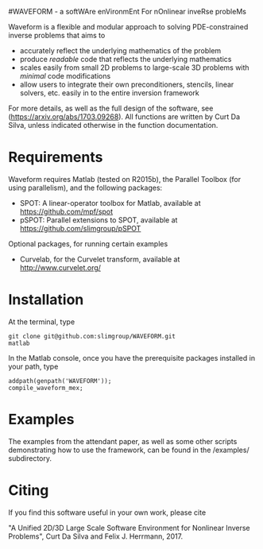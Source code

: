 #WAVEFORM - a softWAre enVironmEnt For nOnlinear inveRse probleMs

Waveform is a flexible and modular approach to solving PDE-constrained inverse problems that aims to
- accurately reflect the underlying mathematics of the problem
- produce *readable* code that reflects the underlying mathematics
- scales easily from small 2D problems to large-scale 3D problems with *minimal* code modifications
- allow users to integrate their own preconditioners, stencils, linear solvers, etc. easily in to the entire inversion framework

For more details, as well as the full design of the software, see (https://arxiv.org/abs/1703.09268). All functions are written by Curt Da Silva, unless indicated otherwise in the function documentation.

# Requirements
Waveform requires Matlab (tested on R2015b), the Parallel Toolbox (for using parallelism), and the following packages:

- SPOT: A linear-operator toolbox for Matlab, available at https://github.com/mpf/spot
- pSPOT: Parallel extensions to SPOT, available at https://github.com/slimgroup/pSPOT

Optional packages, for running certain examples
- Curvelab, for the Curvelet transform, available at http://www.curvelet.org/

# Installation

At the terminal, type
```
git clone git@github.com:slimgroup/WAVEFORM.git
matlab
```

In the Matlab console, once you have the prerequisite packages installed in your path, type
```
addpath(genpath('WAVEFORM'));
compile_waveform_mex;
```

# Examples
The examples from the attendant paper, as well as some other scripts demonstrating how to use the framework, can be found in the /examples/ subdirectory.

# Citing
If you find this software useful in your own work, please cite

"A Unified 2D/3D Large Scale Software Environment for Nonlinear Inverse Problems", Curt Da Silva and Felix J. Herrmann, 2017.
